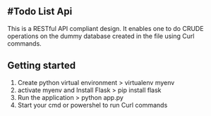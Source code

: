 #Todo List Api
----

This is a RESTful API compliant design. It enables one to do CRUDE operations
on the dummy database created in the file using Curl commands.



Getting started
-------------------------

1. Create python virtual environment > virtualenv myenv 
2. activate myenv and Install Flask > pip install flask
3. Run the application > python app.py
4. Start your cmd or powershel to run Curl commands